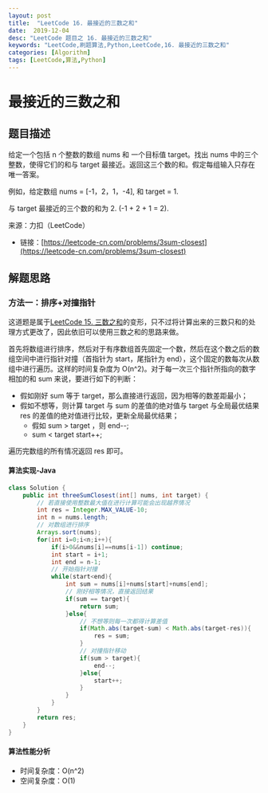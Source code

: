 ```yaml
---
layout: post
title:  "LeetCode 16. 最接近的三数之和"
date:  2019-12-04
desc: "LeetCode 题目之 16. 最接近的三数之和"
keywords: "LeetCode,刷题算法,Python,LeetCode,16. 最接近的三数之和"
categories: [Algorithm]
tags: [LeetCode,算法,Python]
---
```

# 最接近的三数之和

## 题目描述

给定一个包括 n 个整数的数组 nums 和 一个目标值 target。找出 nums 中的三个整数，使得它们的和与 target 最接近。返回这三个数的和。假定每组输入只存在唯一答案。

例如，给定数组 nums = [-1，2，1，-4], 和 target = 1.

与 target 最接近的三个数的和为 2. (-1 + 2 + 1 = 2).

来源：力扣（LeetCode）
- 链接：[https://leetcode-cn.com/problems/3sum-closest](https://leetcode-cn.com/problems/3sum-closest)

## 解题思路

### 方法一：排序+对撞指针

这道题是属于[LeetCode 15. 三数之和](https://wangxin1248.github.io/algorithm/2019/12/leetcode-15.html)的变形，只不过将计算出来的三数只和的处理方式更改了，因此依旧可以使用三数之和的思路来做。

首先将数组进行排序，然后对于有序数组首先固定一个数，然后在这个数之后的数组空间中进行指针对撞（首指针为 start，尾指针为 end），这个固定的数每次从数组中进行遍历。这样的时间复杂度为 O(n^2)。对于每一次三个指针所指向的数字相加的和 sum 来说，要进行如下的判断：

- 假如刚好 sum 等于 target，那么直接进行返回，因为相等的数差距最小；
- 假如不想等，则计算 target 与 sum 的差值的绝对值与 target 与全局最优结果 res 的差值的绝对值进行比较，更新全局最优结果；
    - 假如 sum > target ，则 end--;
    - sum < target start++;

遍历完数组的所有情况返回 res 即可。

#### 算法实现-Java

```java
class Solution {
    public int threeSumClosest(int[] nums, int target) {
        // 若直接使用整数最大值在进行计算可能会出现越界情况
        int res = Integer.MAX_VALUE-10;
        int n = nums.length;
        // 对数组进行排序
        Arrays.sort(nums);
        for(int i=0;i<n;i++){
            if(i>0&&nums[i]==nums[i-1]) continue;
            int start = i+1;
            int end = n-1;
            // 开始指针对撞
            while(start<end){
                int sum = nums[i]+nums[start]+nums[end];
                // 刚好相等情况，直接返回结果
                if(sum == target){
                    return sum;
                }else{
                    // 不想等则每一次都得计算差值
                    if(Math.abs(target-sum) < Math.abs(target-res)){
                        res = sum;
                    }
                    // 对撞指针移动
                    if(sum > target){
                        end--;
                    }else{
                        start++;
                    }
                }
            }
        }
        return res;
    }
}
```

#### 算法性能分析

- 时间复杂度：O(n^2)
- 空间复杂度：O(1)
